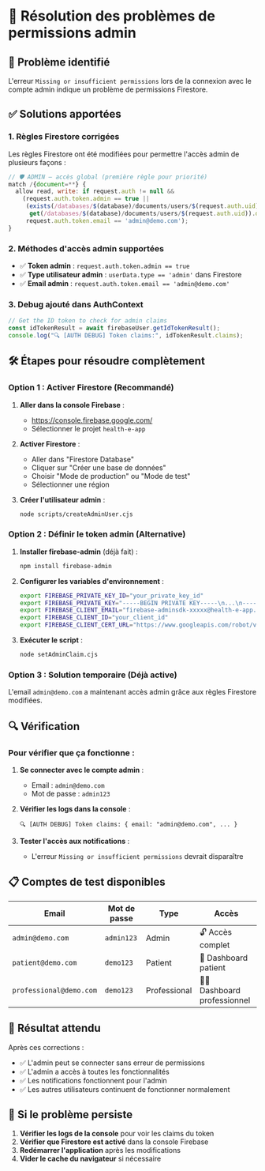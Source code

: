 # 🔧 Résolution des problèmes de permissions admin

## 🚨 Problème identifié

L'erreur `Missing or insufficient permissions` lors de la connexion avec le compte admin indique un problème de permissions Firestore.

## ✅ Solutions apportées

### 1. **Règles Firestore corrigées**

Les règles Firestore ont été modifiées pour permettre l'accès admin de plusieurs façons :

```javascript
// 🛡️ ADMIN — accès global (première règle pour priorité)
match /{document=**} {
  allow read, write: if request.auth != null &&
    (request.auth.token.admin == true ||
     (exists(/databases/$(database)/documents/users/$(request.auth.uid)) &&
      get(/databases/$(database)/documents/users/$(request.auth.uid)).data.type == 'admin') ||
     request.auth.token.email == 'admin@demo.com');
}
```

### 2. **Méthodes d'accès admin supportées**

- ✅ **Token admin** : `request.auth.token.admin == true`
- ✅ **Type utilisateur admin** : `userData.type == 'admin'` dans Firestore
- ✅ **Email admin** : `request.auth.token.email == 'admin@demo.com'`

### 3. **Debug ajouté dans AuthContext**

```typescript
// Get the ID token to check for admin claims
const idTokenResult = await firebaseUser.getIdTokenResult();
console.log("🔍 [AUTH DEBUG] Token claims:", idTokenResult.claims);
```

## 🛠️ Étapes pour résoudre complètement

### **Option 1 : Activer Firestore (Recommandé)**

1. **Aller dans la console Firebase** :

   - https://console.firebase.google.com/
   - Sélectionner le projet `health-e-app`

2. **Activer Firestore** :

   - Aller dans "Firestore Database"
   - Cliquer sur "Créer une base de données"
   - Choisir "Mode de production" ou "Mode de test"
   - Sélectionner une région

3. **Créer l'utilisateur admin** :
   ```bash
   node scripts/createAdminUser.cjs
   ```

### **Option 2 : Définir le token admin (Alternative)**

1. **Installer firebase-admin** (déjà fait) :

   ```bash
   npm install firebase-admin
   ```

2. **Configurer les variables d'environnement** :

   ```bash
   export FIREBASE_PRIVATE_KEY_ID="your_private_key_id"
   export FIREBASE_PRIVATE_KEY="-----BEGIN PRIVATE KEY-----\n...\n-----END PRIVATE KEY-----\n"
   export FIREBASE_CLIENT_EMAIL="firebase-adminsdk-xxxxx@health-e-app.iam.gserviceaccount.com"
   export FIREBASE_CLIENT_ID="your_client_id"
   export FIREBASE_CLIENT_CERT_URL="https://www.googleapis.com/robot/v1/metadata/x509/firebase-adminsdk-xxxxx%40health-e-app.iam.gserviceaccount.com"
   ```

3. **Exécuter le script** :
   ```bash
   node setAdminClaim.cjs
   ```

### **Option 3 : Solution temporaire (Déjà active)**

L'email `admin@demo.com` a maintenant accès admin grâce aux règles Firestore modifiées.

## 🔍 Vérification

### **Pour vérifier que ça fonctionne** :

1. **Se connecter avec le compte admin** :

   - Email : `admin@demo.com`
   - Mot de passe : `admin123`

2. **Vérifier les logs dans la console** :

   ```
   🔍 [AUTH DEBUG] Token claims: { email: "admin@demo.com", ... }
   ```

3. **Tester l'accès aux notifications** :
   - L'erreur `Missing or insufficient permissions` devrait disparaître

## 📋 Comptes de test disponibles

| Email                   | Mot de passe | Type         | Accès                      |
| ----------------------- | ------------ | ------------ | -------------------------- |
| `admin@demo.com`        | `admin123`   | Admin        | 🔓 Accès complet           |
| `patient@demo.com`      | `demo123`    | Patient      | 📱 Dashboard patient       |
| `professional@demo.com` | `demo123`    | Professional | 👨‍⚕️ Dashboard professionnel |

## 🎯 Résultat attendu

Après ces corrections :

- ✅ L'admin peut se connecter sans erreur de permissions
- ✅ L'admin a accès à toutes les fonctionnalités
- ✅ Les notifications fonctionnent pour l'admin
- ✅ Les autres utilisateurs continuent de fonctionner normalement

## 🚨 Si le problème persiste

1. **Vérifier les logs de la console** pour voir les claims du token
2. **Vérifier que Firestore est activé** dans la console Firebase
3. **Redémarrer l'application** après les modifications
4. **Vider le cache du navigateur** si nécessaire
